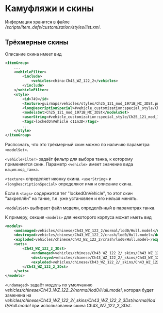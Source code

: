 # Камуфляжи и скины

Информация хранится в файле */scripts/item\_defs/customization/styles/list.xml*.

## Трёхмерные скины

Описание скина имеет вид

```xml
<itemGroup>
    ...
	<vehicleFilter>
		<include>
			<vehicles>china:Ch43_WZ_122_2</vehicles>
		</include>
	</vehicleFilter>
	<style>
		<id>749</id>
        <texture>gui/maps/vehicles/styles/Ch25_121_mod_1971B_MC_3DSt.png</texture>
        <longDescriptionSpecial>#vehicle_customization:special_style/Ch25_121_mod_1971B_MC_3DSt_desc/long</longDescriptionSpecial>
        <modelsSet>Ch25_121_mod_1971B_MC_3DSt</modelsSet>
        <userString>#vehicle_customization:special_style/Ch25_121_mod_1971B_MC_3DSt</userString>
        <tags>lockedOnVehicle c11n3D</tags>
		...
	</style>
</itemGroup>
```

Распознать, что это трёхмерный скин можно по наличию параметра `<modelSet>`.

`<vehicleFilter>` задаёт фильтр для выбора танка, к которому применяется скин. Параметр `<vehicle>` имеет значение вида `нация:код_танка`.

`<texture>` определяет иконку скина. `<userString>` и `<longDescriptionSpecial>` определяют имя и описание скина.

Если в `<tags>` содержится тег "lockedOnVehicle", то этот скин "закреплён" на танке, т.е. уже установлен и его нельзя менять.

`<modelsSet>` выбирает файл модели, определённый в параметрах танка.

К примеру, секция `<models>` для некоторого корпуса может иметь вид

```xml
<models>
	<undamaged>vehicles/chinese/Ch43_WZ_122_2/normal/lod0/Hull.model</undamaged>
	<destroyed>vehicles/chinese/Ch43_WZ_122_2/crash/lod0/Hull.model</destroyed>
	<exploded>vehicles/chinese/Ch43_WZ_122_2/crash/lod0/Hull.model</exploded>
	<sets>
		<Ch43_WZ_122_2_3Dst>
			<undamaged>vehicles/chinese/Ch43_WZ_122_2/_skins/Ch43_WZ_122_2_3Dst/normal/lod0/Hull.model</undamaged>
			<destroyed>vehicles/chinese/Ch43_WZ_122_2/_skins/Ch43_WZ_122_2_3Dst/crash/lod0/Hull.model</destroyed>
			<exploded>vehicles/chinese/Ch43_WZ_122_2/_skins/Ch43_WZ_122_2_3Dst/crash/lod0/Hull.model</exploded>
		</Ch43_WZ_122_2_3Dst>
	</sets>
</models>
```

`<undamaged>` задаёт модель по умолчанию *vehicles/chinese/Ch43\_WZ\_122\_2/normal/lod0/Hull.model*, которая будет заменена на *vehicles/chinese/Ch43\_WZ\_122\_2/\_skins/Ch43\_WZ\_122\_2\_3Dst/normal/lod0/Hull.model* при использовании скина Ch43\_WZ\_122\_2\_3Dst.